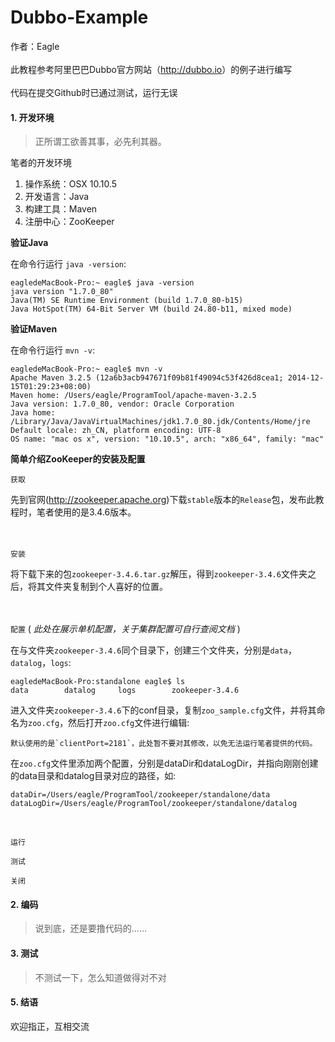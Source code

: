 # Dubbo-Example

>
作者：Eagle<br/><br/>
此教程参考阿里巴巴Dubbo官方网站（<http://dubbo.io>）的例子进行编写<br/><br/>
代码在提交Github时已通过测试，运行无误

#### 1. 开发环境
> 正所谓工欲善其事，必先利其器。

笔者的开发环境

1. 操作系统：OSX 10.10.5
2. 开发语言：Java
3. 构建工具：Maven
4. 注册中心：ZooKeeper

**验证Java**

在命令行运行 `java -version`:

    eagledeMacBook-Pro:~ eagle$ java -version
	java version "1.7.0_80"
	Java(TM) SE Runtime Environment (build 1.7.0_80-b15)
	Java HotSpot(TM) 64-Bit Server VM (build 24.80-b11, mixed mode)

**验证Maven**

在命令行运行 `mvn -v`:

	eagledeMacBook-Pro:~ eagle$ mvn -v
	Apache Maven 3.2.5 (12a6b3acb947671f09b81f49094c53f426d8cea1; 2014-12-15T01:29:23+08:00)
	Maven home: /Users/eagle/ProgramTool/apache-maven-3.2.5
	Java version: 1.7.0_80, vendor: Oracle Corporation
	Java home: /Library/Java/JavaVirtualMachines/jdk1.7.0_80.jdk/Contents/Home/jre
	Default locale: zh_CN, platform encoding: UTF-8
	OS name: "mac os x", version: "10.10.5", arch: "x86_64", family: "mac"

**简单介绍ZooKeeper的安装及配置**

`获取`

先到官网(<http://zookeeper.apache.org>)下载`stable`版本的`Release`包，发布此教程时，笔者使用的是3.4.6版本。
<br/><br/><br/>

`安装`

将下载下来的包`zookeeper-3.4.6.tar.gz`解压，得到`zookeeper-3.4.6`文件夹之后，将其文件夹复制到个人喜好的位置。
<br/><br/><br/>

`配置` ( *此处在展示单机配置，关于集群配置可自行查阅文档* )

在与文件夹`zookeeper-3.4.6`同个目录下，创建三个文件夹，分别是`data`，`datalog`，`logs`:

	eagledeMacBook-Pro:standalone eagle$ ls
	data		datalog		logs		zookeeper-3.4.6

进入文件夹`zookeeper-3.4.6`下的conf目录，复制`zoo_sample.cfg`文件，并将其命名为`zoo.cfg`，然后打开`zoo.cfg`文件进行编辑:

	默认使用的是`clientPort=2181`，此处暂不要对其修改，以免无法运行笔者提供的代码。
	
在`zoo.cfg`文件里添加两个配置，分别是dataDir和dataLogDir，并指向刚刚创建的data目录和datalog目录对应的路径，如:

	dataDir=/Users/eagle/ProgramTool/zookeeper/standalone/data
	dataLogDir=/Users/eagle/ProgramTool/zookeeper/standalone/datalog

<br/>

`运行`

`测试`

`关闭`

#### 2. 编码
> 说到底，还是要撸代码的……


#### 3. 测试
> 不测试一下，怎么知道做得对不对


#### 5. 结语
>
欢迎指正，互相交流

